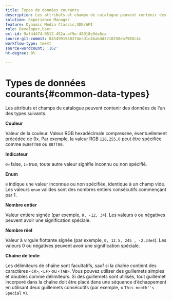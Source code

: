 ```yaml
---
title: Types de données courants
description: Les attributs et champs de catalogue peuvent contenir des données de l’un des types suivants.
solution: Experience Manager
feature: Dynamic Media Classic,SDK/API
role: Developer,User
exl-id: 9af44474-0512-452a-af9e-48918e9da6ca
source-git-commit: 8454991568374ecd1c4babdd3210250ea7988c4c
workflow-type: tm+mt
source-wordcount: '162'
ht-degree: 0%

---
```


# Types de données courants{#common-data-types}

Les attributs et champs de catalogue peuvent contenir des données de l’un des types suivants.

**Couleur**

Valeur de la couleur. Valeur RGB hexadécimale compressée, éventuellement précédée de 0x. Par exemple, la valeur RGB `128,255,0` peut être spécifiée comme `0x80ff00` ou `80ff00`.

**Indicateur**

`0`=false, `1`=true, toute autre valeur signifie inconnu ou non spécifié.

**Enum**

`0` indique une valeur inconnue ou non spécifiée, identique à un champ vide. Les valeurs `enum` valides sont des nombres entiers consécutifs commençant par 1.

**Nombre entier**

Valeur entière signée (par exemple, `0, -12, 34`). Les valeurs `0` ou négatives peuvent avoir une signification spéciale.

**Nombre réel**

Valeur à virgule flottante signée (par exemple, `0, 12.5, 245 , -2.34e4`). Les valeurs 0 ou négatives peuvent avoir une signification spéciale.

**Chaîne de texte**

Les délimiteurs de chaîne sont facultatifs, sauf si la chaîne contient des caractères `<CR>`, `<LF>` ou `<TAB>`. Vous pouvez utiliser des guillemets simples et doubles comme délimiteurs. Si des guillemets sont utilisés, tout guillemet incorporé dans la chaîne doit être placé dans une séquence d’échappement en utilisant deux guillemets consécutifs (par exemple, « `This month''s Special` »).
